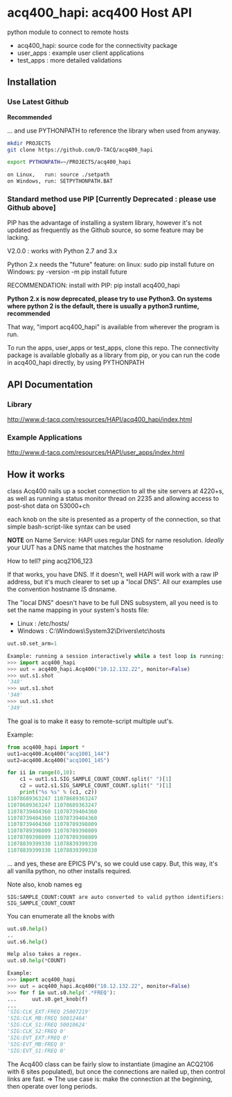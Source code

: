 # acq400_hapi: acq400 Host API

python module to connect to remote hosts

* acq400_hapi: source code for the connectivity package
* user_apps : example user client applications
* test_apps : more detailed validations

## Installation

### Use Latest Github
**Recommended** 

... and use PYTHONPATH to reference the library when used from anyway.
```bash
mkdir PROJECTS
git clone https://github.com/D-TACQ/acq400_hapi

export PYTHONPATH=~/PROJECTS/acq400_hapi

on Linux,   run: source ./setpath
on Windows, run: SETPYTHONPATH.BAT
```

### Standard method use PIP [Currently Deprecated : please use Github above]

PIP has the advantage of installing a system library, however it's not updated as frequently as the Github source, so some feature may be lacking.

V2.0.0 : works with Python 2.7 and 3.x  

Python 2.x needs the "future" feature:
on linux:
    sudo pip install future
on Windows:
    py -version -m pip install future

RECOMMENDATION: install with PIP:
pip install acq400_hapi

**Python 2.x is now deprecated, please try to use Python3. On systems where python 2 is the default, there is usually a python3 runtime, recommended**



That way, "import acq400_hapi" is available from wherever the program is run.

To run the apps, user_apps or test_apps, clone this repo.
The connectivity package is available globally as a library from pip, or you can
run the code in acq400_hapi directly, by using PYTHONPATH

## API Documentation

### Library
http://www.d-tacq.com/resources/HAPI/acq400_hapi/index.html
### Example Applications
http://www.d-tacq.com/resources/HAPI/user_apps/index.html



## How it works

class Acq400 nails up a socket connection to all the site servers at 4220+s,
as well as running a status monitor thread on 2235 and 
allowing access to post-shot data on 53000+ch

each knob on the site is presented as a property of the connection, so that 
simple bash-script-like syntax can be used

**NOTE** on Name Service:
HAPI uses regular DNS for name resolution.
*Ideally* your UUT has a DNS name that matches the hostname

How to tell?
ping acq2106_123

If that works, you have DNS.
If it doesn't, well HAPI will work with a raw IP address, but it's much clearer to set up a "local DNS".
All our examples use the convention hostname IS dnsname.

The "local DNS" doesn't have to be full DNS subsystem, all you need is to set the name mapping in your system's hosts file:
 * Linux : /etc/hosts/
 * Windows : C:\Windows\System32\Drivers\etc\hosts



```python
uut.s0.set_arm=1

Example: running a session interactively while a test loop is running:
>>> import acq400_hapi
>>> uut = acq400_hapi.Acq400("10.12.132.22", monitor=False)
>>> uut.s1.shot
'348'
>>> uut.s1.shot
'348'
>>> uut.s1.shot
'349'
```

The goal is to make it easy to remote-script multiple uut's.

Example:
```python
from acq400_hapi import *
uut1=acq400.Acq400("acq1001_144")
uut2=acq400.Acq400("acq1001_145")

for ii in range(0,10):
	c1 = uut1.s1.SIG_SAMPLE_COUNT_COUNT.split(" ")[1]
	c2 = uut2.s1.SIG_SAMPLE_COUNT_COUNT.split(" ")[1]
	print("%s %s" % (c1, c2))
11078689363247 11078689363247
11078689363247 11078689363247
11078739404360 11078739404360
11078739404360 11078739404360
11078739404360 11078789398809
11078789398809 11078789398809
11078789398809 11078789398809
11078839399330 11078839399330
11078839399330 11078839399330
```

... and yes, these are EPICS PV's, so we could use capy.
But, this way, it's all vanilla python, no other installs required.

Note also, knob names eg
```text
SIG:SAMPLE_COUNT:COUNT are auto converted to valid python identifiers:
SIG_SAMPLE_COUNT_COUNT
```
You can enumerate all the knobs with
```python
uut.s0.help()
..
uut.s6.help()

Help also takes a regex.
uut.s0.help(*COUNT)

Example:
>>> import acq400_hapi
>>> uut = acq400_hapi.Acq400("10.12.132.22", monitor=False)
>>> for f in uut.s0.help('.*FREQ'):
...     uut.s0.get_knob(f)
... 
'SIG:CLK_EXT:FREQ 25007219'
'SIG:CLK_MB:FREQ 50012464'
'SIG:CLK_S1:FREQ 50010624'
'SIG:CLK_S2:FREQ 0'
'SIG:EVT_EXT:FREQ 0'
'SIG:EVT_MB:FREQ 0'
'SIG:EVT_S1:FREQ 0'
```

The Acq400 class can be fairly slow to instantiate
(imagine an ACQ2106 with 6 sites populated), but once the connections are 
nailed up, then control links are fast. 
=> The use case is: make the connection at the beginning, then operate over
long periods.


